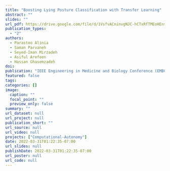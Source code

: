 ```yaml
---
title: "Boosting Lying Posture Classification with Transfer Learning"
abstract: ""
slides: ""
url_pdf: https://drive.google.com/file/d/1VsfvACninvgNJC-hCTxRfTMEoHEns6HE/view?usp=sharing
publication_types:
  - "2"
authors:
  - Parastoo Alinia
  - Saman Parvaneh
  - Seyed-Iman Mirzadeh
  - Asiful Arefeen
  - Hassan Ghasemzadeh
doi: 
publication: "IEEE Engineering in Medicine and Biology Conference (EMBC), 2022"
featured: false
tags:
categories: []
image:
  caption: ""
  focal_point: ""
  preview_only: false
summary: ""
url_dataset: null
url_project: null
publication_short: ""
url_source: null
url_video: null
projects: ["Computational-Autonomy"]
date: 2022-03-31T01:22:35-07:00
url_slides: null
publishDate: 2022-03-31T01:22:35-07:00
url_poster: null
url_code: null
---
```


